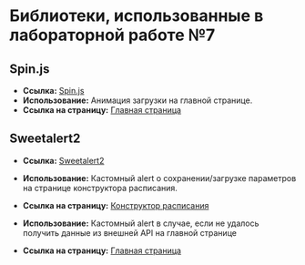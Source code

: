 # Библиотеки, использованные в лабораторной работе №7

## Spin.js
- **Ссылка:** [Spin.js](https://spin.js.org/)
- **Использование:** Анимация загрузки на главной странице.
- **Ссылка на страницу:** [Главная страница](https://thesird.github.io/frontend-labs/)

## Sweetalert2
- **Ссылка:** [Sweetalert2](https://sweetalert2.github.io/)
- **Использование:** Кастомный alert о сохранении/загрузке параметров на странице конструктора расписания.
- **Ссылка на страницу:** [Конструктор расписания](https://thesird.github.io/frontend-labs/pages/constructor.html)

- **Использование:** Кастомный alert в случае, если не удалось получить данные из внешней API на главной странице
- **Ссылка на страницу:** [Главная страница](https://thesird.github.io/frontend-labs/)
